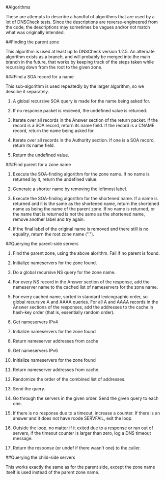 #Algorithms

These are attempts to describe a handful of algorithms that are used by a lot of DNSCheck tests. Since the descriptions are reverse-engineered from the code, the descriptions may sometimes be vagues and/or not match what was originally intended.

##Finding the parent zone

This algorithm is used at least up to DNSCheck version 1.2.5. An alternate algorithm exists as a branch, and will probably be merged into the main branch in the future, that works by keeping track of the steps taken while recursing down from the root to the given zone.

###Find a SOA record for a name

This sub-algorithm is used repeatedly by the larger algorithm, so we descibe it separately.

1. A global recursive SOA query is made for the name being asked for.

2. If no response packet is recieved, the undefined value is returned.

3. Iterate over all records in the Answer section of the return packet. If the record is a SOA record, return its name field. If the record is a CNAME record, return the name being asked for.

4. Iterate over all records in the Authority section. If one is a SOA record, return its name field.

5. Return the undefined value.

###Find parent for a zone name

1. Execute the SOA-finding algorithm for the zone name. If no name is returned by it, return the undefined value.

2. Generate a shorter name by removing the leftmost label.

3. Execute the SOA-finding algorithm for the shortened name. If a name is returned and it is the same as the shortened name, return the shortened name as being the name of the parent zone. If no name is returned, or the name that is returned is not the same as the shortened name, remove another label and try again.

4. If the final label of the original name is removed and there still is no equality, return the root zone name (".").

##Querying the parent-side servers

1. Find the parent zone, using the above alorithm. Fail if no parent is found.

2. Initialize nameservers for the zone found.

  1. Do a global recursive NS query for the zone name.
  
  2. For every NS record in the Answer section of the response, add the nameserver name to the cached list of nameservers for the zone name.
  
  3. For every cached name, sorted in standard lexicographic order, so global recursive A and AAAA queries. For all A and AAAA records in the Answer sections of the responses, add the addresses to the cache in hash-key order (that is, essentially random order). 

3. Get nameservers IPv4

  1. Initialize nameservers for the zone found
  
  2. Return nameserver addresses from cache

4. Get nameservers IPv6

  1. Initialize nameservers for the zone found
  
  2. Return nameserver addresses from cache.

5. Randomize the order of the combined list of addresses.

6. Send the query.

  1. Go through the servers in the given order. Send the given query to each one.
  
  2. If there is no response due to a timeout, increase a counter. If there is an answer and it does not have rcode SERVFAIL, exit the loop.
  
  3. Outside the loop, no matter if it exited due to a response or ran out of servers, if the timeout counter is larger than zero, log a DNS timeout message.
  
  4. Return the response (or undef if there wasn't one) to the caller.

##Querying the child-side servers

This works exactly the same as for the parent side, except the zone name itself is used instead of the parent zone name.